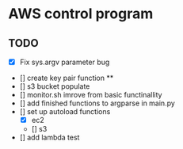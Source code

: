 # AWS control program

## TODO

- [x] Fix sys.argv parameter bug
- [] create key pair function **
- [] s3 bucket populate
- [] monitor.sh imrove from basic functinallity
- [] add finished functions to argparse in main.py
- [] set up autoload functions
    -[x] ec2
    - [] s3
- [] add lambda test 